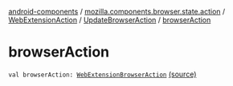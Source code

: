 [android-components](../../../index.md) / [mozilla.components.browser.state.action](../../index.md) / [WebExtensionAction](../index.md) / [UpdateBrowserAction](index.md) / [browserAction](./browser-action.md)

# browserAction

`val browserAction: `[`WebExtensionBrowserAction`](../../-web-extension-browser-action.md) [(source)](https://github.com/mozilla-mobile/android-components/blob/master/components/browser/state/src/main/java/mozilla/components/browser/state/action/BrowserAction.kt#L295)